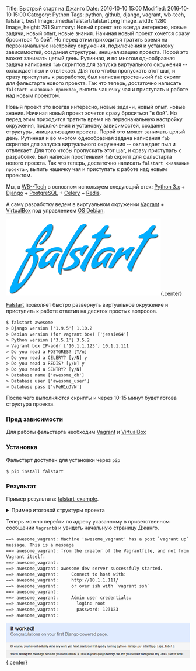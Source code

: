 Title: Быстрый старт на Джанго
Date: 2016-10-10 15:00
Modified: 2016-10-10 15:00
Category: Python
Tags: python, github, django, vagrant, wb-tech, falstart, best
Image: /media/falstart/falstart.png
Image_width: 1280
Image_height: 791
Summary:
    Новый проект это всегда интересно, новые задачи, новый опыт,
    новые знания. Начиная новый проект хочется сразу броситься "в бой".
    Но перед этим приходится тратить время на первоначальную настройку
    окружения, подключения и установку зависимостей, создания структуры,
    инициализацию проекта. Порой это может занимать целый день. Рутинная,
    и во многом однообразная задача написания `fab` скриптов для запуска
    виртуального окружения -- охлаждает пыл и отвлекает. Для того чтобы
    пропускать этот шаг, и сразу приступать к разработке, был написан
    простенький `fab` скрипт для фальстарта нового проекта.
    Так что теперь, достаточно написать `falstart <название проекта>`,
    выпить чашечку чая и приступать к работе над новым проектом.

Новый проект это всегда интересно, новые задачи, новый опыт, новые знания.
Начиная новый проект хочется сразу броситься "в бой". Но перед этим приходится
тратить время на первоначальную настройку окружения, подключения и установку
зависимостей, создания структуры, инициализацию проекта. Порой это может
занимать целый день. Рутинная и во многом однообразная задача написания `fab`
скриптов для запуска виртуального окружения -- охлаждает пыл и отвлекает.
Для того чтобы пропускать этот шаг, и сразу приступать к разработке.
Был написан простенький `fab` скрипт для фальстарта нового проекта.
Так что теперь, достаточно написать `falstart <название проекта>`,
выпить чашечку чая и приступать к работе над новым проектом.

Мы, в [WB--Tech](http://wbtech.pro/) в основном используем следующий стек:
[Python 3.x](https://www.python.org/) + [Django](https://www.djangoproject.com/) +
[PostgreSQL](https://www.postgresql.org/) + [Celery](http://www.celeryproject.org/) +
[Redis](http://redis.io/).

А саму разработку ведем в виртуальном окружении [Vagrant](https://www.vagrantup.com/) +
[VirtualBox](https://www.virtualbox.org/) под управлением
[OS Debian](https://www.debian.org/index.html).

![falstart](/media/falstart/fs-logo.png){.center}

[Falstart](https://github.com/Samael500/falstart) позволяет быстро развернуть
виртуальное окружение и приступить к работе ответив на десяток простых вопросов.

```Shell
$ falstart awesome
> Django version ['1.9.5'] 1.10.2
> Debian version (for vagrant box) ['jessie64']
> Python version ['3.5.1'] 3.5.2
> Vagrant box IP-addr ['10.1.1.123'] 10.1.1.111
> Do you nead a POSTGRES? [Y/n]
> Do you nead a CELERY? [y/N] y
> Do you nead a REDIS? [y/N] y
> Do you nead a SENTRY? [y/N]
> Database name ['awesome_db']
> Database user ['awesome_user']
> Database pass ['vFeH1uJVN']
```

После чего выполняются скрипты и через 10-15 минут будет готова структура проекта.

### Пред зависимости
Для работы фальстарта необходим [Vagrant](https://www.vagrantup.com/) и [VirtualBox](https://www.virtualbox.org/)

### Установка
Фальстарт доступен для установки через `pip`

```shell
$ pip install falstart
```

### Результат

Пример результата: [falstart-example](https://github.com/Samael500/falstart-example).

<details>
    <summary>Пример итоговой структуры проекта</summary>
```shell
$ tree
.
├── awesome
│   ├── celery.py
│   ├── __init__.py
│   ├── __pycache__
│   │   ├── celery.cpython-35.pyc
│   │   ├── __init__.cpython-35.pyc
│   │   ├── settings.cpython-35.pyc
│   │   ├── settings_local.cpython-35.pyc
│   │   ├── urls.cpython-35.pyc
│   │   └── wsgi.cpython-35.pyc
│   ├── settings_local.py
│   ├── settings_local.py.example
│   ├── settings.py
│   ├── static
│   │   └── admin
│   │       ├── css
│   │       │   ├── base.css
│   │       │   ├── changelists.css
│   │       │   ├── dashboard.css
│   │       │   ├── fonts.css
│   │       │   ├── forms.css
│   │       │   ├── login.css
│   │       │   ├── rtl.css
│   │       │   └── widgets.css
│   │       ├── fonts
│   │       │   ├── LICENSE.txt
│   │       │   ├── README.txt
│   │       │   ├── Roboto-Bold-webfont.woff
│   │       │   ├── Roboto-Light-webfont.woff
│   │       │   └── Roboto-Regular-webfont.woff
│   │       ├── img
│   │       │   ├── calendar-icons.svg
│   │       │   ├── gis
│   │       │   │   ├── move_vertex_off.svg
│   │       │   │   └── move_vertex_on.svg
│   │       │   ├── icon-addlink.svg
│   │       │   ├── icon-alert.svg
│   │       │   ├── icon-calendar.svg
│   │       │   ├── icon-changelink.svg
│   │       │   ├── icon-clock.svg
│   │       │   ├── icon-deletelink.svg
│   │       │   ├── icon-no.svg
│   │       │   ├── icon-unknown-alt.svg
│   │       │   ├── icon-unknown.svg
│   │       │   ├── icon-yes.svg
│   │       │   ├── inline-delete.svg
│   │       │   ├── LICENSE
│   │       │   ├── README.txt
│   │       │   ├── search.svg
│   │       │   ├── selector-icons.svg
│   │       │   ├── sorting-icons.svg
│   │       │   ├── tooltag-add.svg
│   │       │   └── tooltag-arrowright.svg
│   │       └── js
│   │           ├── actions.js
│   │           ├── actions.min.js
│   │           ├── admin
│   │           │   ├── DateTimeShortcuts.js
│   │           │   └── RelatedObjectLookups.js
│   │           ├── calendar.js
│   │           ├── cancel.js
│   │           ├── change_form.js
│   │           ├── collapse.js
│   │           ├── collapse.min.js
│   │           ├── core.js
│   │           ├── inlines.js
│   │           ├── inlines.min.js
│   │           ├── jquery.init.js
│   │           ├── popup_response.js
│   │           ├── prepopulate_init.js
│   │           ├── prepopulate.js
│   │           ├── prepopulate.min.js
│   │           ├── SelectBox.js
│   │           ├── SelectFilter2.js
│   │           ├── timeparse.js
│   │           ├── urlify.js
│   │           └── vendor
│   │               ├── jquery
│   │               │   ├── jquery.js
│   │               │   ├── jquery.min.js
│   │               │   └── LICENSE-JQUERY.txt
│   │               └── xregexp
│   │                   ├── LICENSE-XREGEXP.txt
│   │                   ├── xregexp.js
│   │                   └── xregexp.min.js
│   ├── urls.py
│   └── wsgi.py
├── Makefile
├── manage.py
├── provision
│   ├── fabric_provisioner.py
│   ├── fabric_provisioner.pyc
│   └── templates
│       ├── environment.j2
│       ├── locale.gen.j2
│       └── nginx-host.j2
├── requirements-remote.txt
├── requirements.txt
├── Vagrantfile
├── var
│   ├── celery_awesome_worker.log
│   ├── celery_awesome_worker.pid
│   ├── celerybeat-schedule
│   └── gunicorn.pid
└── wheels
    ├── amqp-1.4.9-py2.py3-none-any.whl
    ├── anyjson-0.3.3-py3-none-any.whl
    ├── billiard-3.3.0.23-py3-none-any.whl
    ├── celery-3.1.23-py2.py3-none-any.whl
    ├── coverage-4.2-cp35-cp35m-linux_x86_64.whl
    ├── coverage_badge-0.1.2-py3-none-any.whl
    ├── Django-1.10.2-py2.py3-none-any.whl
    ├── django_rainbowtests-0.5.1-py3-none-any.whl
    ├── gunicorn-19.4.5-py2.py3-none-any.whl
    ├── kombu-3.0.37-py2.py3-none-any.whl
    ├── mccabe-0.4.0-py2.py3-none-any.whl
    ├── pep257-0.7.0-py2.py3-none-any.whl
    ├── pep8-1.7.0-py2.py3-none-any.whl
    ├── psycopg2-2.6.1-cp35-cp35m-linux_x86_64.whl
    ├── pyflakes-1.0.0-py2.py3-none-any.whl
    ├── pylama-7.0.7-py2.py3-none-any.whl
    ├── pytz-2016.7-py2.py3-none-any.whl
    └── redis-2.10.5-py2.py3-none-any.whl
```
</details>

Теперь можно перейти по адресу указанному в приветственном сообщении `Vagrant`а
и увидеть начальную страницу Джанго.

```shell
==> awesome_vagrant: Machine 'awesome_vagrant' has a post `vagrant up` message. This is a message
==> awesome_vagrant: from the creator of the Vagrantfile, and not from Vagrant itself:
==> awesome_vagrant:
==> awesome_vagrant: awesome dev server successfuly started.
==> awesome_vagrant:     Connect to host with:
==> awesome_vagrant:     http://10.1.1.111/
==> awesome_vagrant:     or over ssh with `vagrant ssh`
==> awesome_vagrant:
==> awesome_vagrant:     Admin user credentials:
==> awesome_vagrant:       login: root
==> awesome_vagrant:       password: 123123
==> awesome_vagrant:
```

![init app](/media/falstart/init_app.png){.center}
